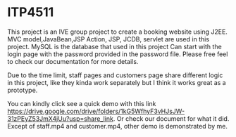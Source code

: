 # ITP4511
 
This project is an IVE group project to create a booking website using J2EE.
MVC model,JavaBean,JSP Action, JSP, JCDB, servlet are used in this project.
MySQL is the database that used in this project
Can start with the login page with the password provided in the password file.
Please free feel to check our documentation for more details.

Due to the time limit, staff pages and customers page share different logic in this project, like they kinda work separately but I think it works great as a prototype.

You can kindly click see a quick demo with this link https://drive.google.com/drive/folders/1kG5WfhyF3vHJsJW-31zPEyZ53JmX4jUu?usp=share_link. 
Or check our document for what it did. Except of staff.mp4 and  customer.mp4, other demo is demonstrated by me.
